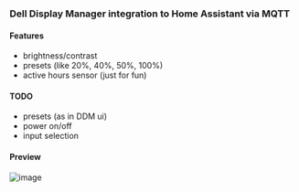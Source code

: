 ### Dell Display Manager integration to Home Assistant via MQTT

#### Features
- brightness/contrast
- presets (like 20%, 40%, 50%, 100%)
- active hours sensor (just for fun)

#### TODO
- presets (as in DDM ui)
- power on/off
- input selection

#### Preview
![image](https://user-images.githubusercontent.com/14160356/226105978-23ec3350-a7c5-4b3f-a48e-2b5a80a63333.png)

